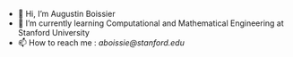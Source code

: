 - 👋 Hi, I’m Augustin Boissier
- 🌱 I’m currently learning Computational and Mathematical Engineering at Stanford University
- 📫 How to reach me : _aboissie@stanford.edu_

<!---
aboissie/aboissie is a ✨ special ✨ repository because its `README.md` (this file) appears on your GitHub profile.
You can click the Preview link to take a look at your changes.
--->
